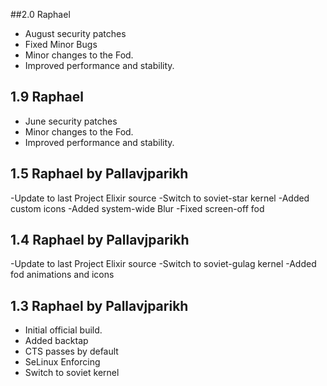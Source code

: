 ##2.0 Raphael
- August security patches
- Fixed Minor Bugs
- Minor changes to the Fod.
- Improved performance and stability.

## 1.9 Raphael

- June security patches
- Minor changes to the Fod.
- Improved performance and stability.

## 1.5 Raphael by Pallavjparikh

-Update to last Project Elixir source
-Switch to soviet-star kernel
-Added custom icons
-Added system-wide Blur
-Fixed screen-off fod

## 1.4 Raphael by Pallavjparikh

-Update to last Project Elixir source
-Switch to soviet-gulag kernel
-Added fod animations and icons

## 1.3 Raphael by Pallavjparikh

- Initial official build.
- Added backtap
- CTS passes by default	
- SeLinux Enforcing
- Switch to soviet kernel
